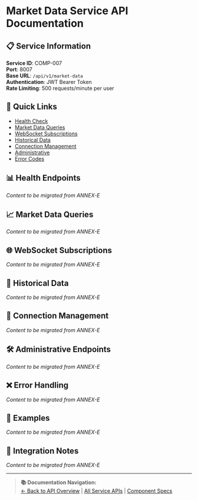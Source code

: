 # Market Data Service API Documentation

## 📋 Service Information

**Service ID**: COMP-007  
**Port**: 8007  
**Base URL**: `/api/v1/market-data`  
**Authentication**: JWT Bearer Token  
**Rate Limiting**: 500 requests/minute per user

## 🔗 Quick Links
- [Health Check](#health-endpoints)
- [Market Data Queries](#market-data-queries)
- [WebSocket Subscriptions](#websocket-subscriptions)
- [Historical Data](#historical-data)
- [Connection Management](#connection-management)
- [Administrative](#admin-endpoints)
- [Error Codes](#error-handling)

## 📊 Health Endpoints

*Content to be migrated from ANNEX-E*

## 📈 Market Data Queries

*Content to be migrated from ANNEX-E*

## 🌐 WebSocket Subscriptions

*Content to be migrated from ANNEX-E*

## 📅 Historical Data

*Content to be migrated from ANNEX-E*

## 🔌 Connection Management

*Content to be migrated from ANNEX-E*

## 🛠️ Administrative Endpoints  

*Content to be migrated from ANNEX-E*

## ❌ Error Handling

*Content to be migrated from ANNEX-E*

## 📖 Examples

*Content to be migrated from ANNEX-E*

## 🔄 Integration Notes

*Content to be migrated from ANNEX-E*

---

> **📚 Documentation Navigation:**  
> [← Back to API Overview](../ANNEX-E-API-OVERVIEW.md) | [All Service APIs](./) | [Component Specs](../../03-COMPONENT-SPECIFICATIONS.md)
